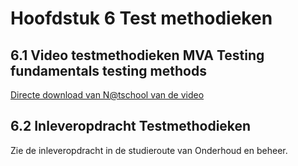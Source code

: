 # Hoofdstuk 6 Test methodieken

## 6.1 Video testmethodieken MVA Testing fundamentals testing methods

[Directe download van N@tschool van de video](https://elo.kw1c.nl/CMS/Studie/811%20ICT-Academie/811%20VakkenInhoud/%5BB.06%20BEH%5D%20Onderhoud%20en%20beheer/Productie/04.%20Aanvullend/SoftwareTestingFundamentalsM02_high.mp4)

## 6.2 Inleveropdracht Testmethodieken

Zie de inleveropdracht in de studieroute van Onderhoud en beheer.
